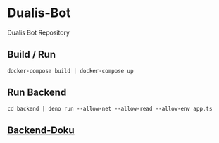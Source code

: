 # Dualis-Bot
Dualis Bot Repository 

## Build / Run
`docker-compose build | docker-compose up`

## Run Backend
`cd backend | deno run --allow-net --allow-read --allow-env app.ts`

## [Backend-Doku](https://gitlab.com/lumaghg/dualis-bot-backend-doku/-/tree/main)
